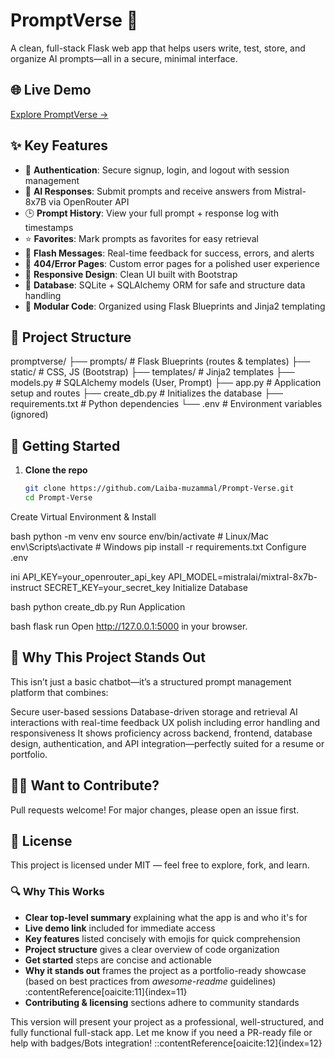 # PromptVerse 🚀

A clean, full-stack Flask web app that helps users write, test, store, and organize AI prompts—all in a secure, minimal interface.

## 🌐 Live Demo  
[Explore PromptVerse →](https://your-live-link-url.com)

## ✨ Key Features

- 🔐 **Authentication**: Secure signup, login, and logout with session management  
- 🤖 **AI Responses**: Submit prompts and receive answers from Mistral-8x7B via OpenRouter API  
- 🕒 **Prompt History**: View your full prompt + response log with timestamps  
- ⭐ **Favorites**: Mark prompts as favorites for easy retrieval  
- 📨 **Flash Messages**: Real-time feedback for success, errors, and alerts  
- 🚫 **404/Error Pages**: Custom error pages for a polished user experience  
- 📱 **Responsive Design**: Clean UI built with Bootstrap  
- 💾 **Database**: SQLite + SQLAlchemy ORM for safe and structure data handling  
- 🧩 **Modular Code**: Organized using Flask Blueprints and Jinja2 templating  

## 📁 Project Structure

promptverse/
├── prompts/ # Flask Blueprints (routes & templates)
├── static/ # CSS, JS (Bootstrap)
├── templates/ # Jinja2 templates
├── models.py # SQLAlchemy models (User, Prompt)
├── app.py # Application setup and routes
├── create_db.py # Initializes the database
├── requirements.txt # Python dependencies
└── .env # Environment variables (ignored)

## 🚀 Getting Started

1. **Clone the repo**  
   ```bash
   git clone https://github.com/Laiba-muzammal/Prompt‑Verse.git
   cd Prompt‑Verse
Create Virtual Environment & Install

bash
python -m venv env
source env/bin/activate      # Linux/Mac  
env\Scripts\activate         # Windows
pip install -r requirements.txt
Configure .env

ini
API_KEY=your_openrouter_api_key
API_MODEL=mistralai/mixtral-8x7b-instruct
SECRET_KEY=your_secret_key
Initialize Database

bash
python create_db.py
Run Application

bash
flask run
Open http://127.0.0.1:5000 in your browser.

## 🧠 Why This Project Stands Out
This isn’t just a basic chatbot—it’s a structured prompt management platform that combines:

Secure user-based sessions
Database-driven storage and retrieval
AI interactions with real-time feedback
UX polish including error handling and responsiveness
It shows proficiency across backend, frontend, database design, authentication, and API integration—perfectly suited for a resume or portfolio.

## 👩‍💻 Want to Contribute?
Pull requests welcome! For major changes, please open an issue first.

## 📝 License
This project is licensed under MIT — feel free to explore, fork, and learn.

### 🔍 Why This Works
- **Clear top-level summary** explaining what the app is and who it's for  
- **Live demo link** included for immediate access  
- **Key features** listed concisely with emojis for quick comprehension  
- **Project structure** gives a clear overview of code organization  
- **Get started** steps are concise and actionable  
- **Why it stands out** frames the project as a portfolio-ready showcase (based on best practices from _awesome-readme_ guidelines) :contentReference[oaicite:11]{index=11}  
- **Contributing & licensing** sections adhere to community standards

This version will present your project as a professional, well-structured, and fully functional full-stack app. Let me know if you need a PR-ready file or help with badges/Bots integration!
::contentReference[oaicite:12]{index=12}